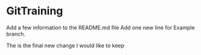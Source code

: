 # GitTraining

Add a few information to the README.md file
Add one new line for Example branch.

The is the final new change I would like to keep